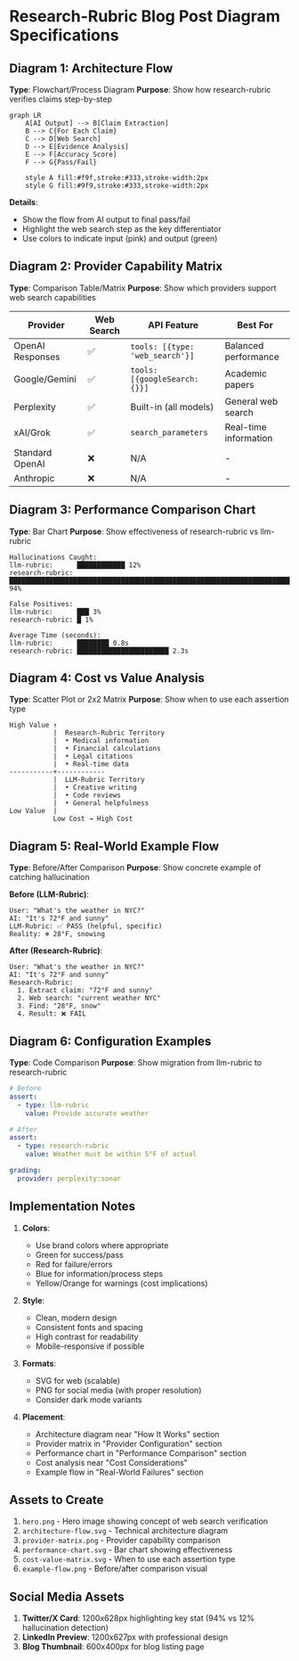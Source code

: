 # Research-Rubric Blog Post Diagram Specifications

## Diagram 1: Architecture Flow

**Type**: Flowchart/Process Diagram
**Purpose**: Show how research-rubric verifies claims step-by-step

```mermaid
graph LR
    A[AI Output] --> B[Claim Extraction]
    B --> C{For Each Claim}
    C --> D[Web Search]
    D --> E[Evidence Analysis]
    E --> F[Accuracy Score]
    F --> G{Pass/Fail}

    style A fill:#f9f,stroke:#333,stroke-width:2px
    style G fill:#9f9,stroke:#333,stroke-width:2px
```

**Details**:

- Show the flow from AI output to final pass/fail
- Highlight the web search step as the key differentiator
- Use colors to indicate input (pink) and output (green)

## Diagram 2: Provider Capability Matrix

**Type**: Comparison Table/Matrix
**Purpose**: Show which providers support web search capabilities

| Provider         | Web Search | API Feature                     | Best For              |
| ---------------- | ---------- | ------------------------------- | --------------------- |
| OpenAI Responses | ✅         | `tools: [{type: 'web_search'}]` | Balanced performance  |
| Google/Gemini    | ✅         | `tools: [{googleSearch: {}}]`   | Academic papers       |
| Perplexity       | ✅         | Built-in (all models)           | General web search    |
| xAI/Grok         | ✅         | `search_parameters`             | Real-time information |
| Standard OpenAI  | ❌         | N/A                             | -                     |
| Anthropic        | ❌         | N/A                             | -                     |

## Diagram 3: Performance Comparison Chart

**Type**: Bar Chart
**Purpose**: Show effectiveness of research-rubric vs llm-rubric

```
Hallucinations Caught:
llm-rubric:      ████████████ 12%
research-rubric: ████████████████████████████████████████████████████████████████████████████████████████████ 94%

False Positives:
llm-rubric:      ███ 3%
research-rubric: █ 1%

Average Time (seconds):
llm-rubric:      ████████ 0.8s
research-rubric: ███████████████████████ 2.3s
```

## Diagram 4: Cost vs Value Analysis

**Type**: Scatter Plot or 2x2 Matrix
**Purpose**: Show when to use each assertion type

```
High Value ↑
           |  Research-Rubric Territory
           |  • Medical information
           |  • Financial calculations
           |  • Legal citations
           |  • Real-time data
-----------+------------
           |  LLM-Rubric Territory
           |  • Creative writing
           |  • Code reviews
           |  • General helpfulness
Low Value  |
           Low Cost → High Cost
```

## Diagram 5: Real-World Example Flow

**Type**: Before/After Comparison
**Purpose**: Show concrete example of catching hallucination

**Before (LLM-Rubric)**:

```
User: "What's the weather in NYC?"
AI: "It's 72°F and sunny"
LLM-Rubric: ✅ PASS (helpful, specific)
Reality: ❄️ 28°F, snowing
```

**After (Research-Rubric)**:

```
User: "What's the weather in NYC?"
AI: "It's 72°F and sunny"
Research-Rubric:
  1. Extract claim: "72°F and sunny"
  2. Web search: "current weather NYC"
  3. Find: "28°F, snow"
  4. Result: ❌ FAIL
```

## Diagram 6: Configuration Examples

**Type**: Code Comparison
**Purpose**: Show migration from llm-rubric to research-rubric

```yaml
# Before
assert:
  - type: llm-rubric
    value: Provide accurate weather

# After
assert:
  - type: research-rubric
    value: Weather must be within 5°F of actual

grading:
  provider: perplexity:sonar
```

## Implementation Notes

1. **Colors**:
   - Use brand colors where appropriate
   - Green for success/pass
   - Red for failure/errors
   - Blue for information/process steps
   - Yellow/Orange for warnings (cost implications)

2. **Style**:
   - Clean, modern design
   - Consistent fonts and spacing
   - High contrast for readability
   - Mobile-responsive if possible

3. **Formats**:
   - SVG for web (scalable)
   - PNG for social media (with proper resolution)
   - Consider dark mode variants

4. **Placement**:
   - Architecture diagram near "How It Works" section
   - Provider matrix in "Provider Configuration" section
   - Performance chart in "Performance Comparison" section
   - Cost analysis near "Cost Considerations"
   - Example flow in "Real-World Failures" section

## Assets to Create

1. `hero.png` - Hero image showing concept of web search verification
2. `architecture-flow.svg` - Technical architecture diagram
3. `provider-matrix.png` - Provider capability comparison
4. `performance-chart.svg` - Bar chart showing effectiveness
5. `cost-value-matrix.svg` - When to use each assertion type
6. `example-flow.png` - Before/after comparison visual

## Social Media Assets

1. **Twitter/X Card**: 1200x628px highlighting key stat (94% vs 12% hallucination detection)
2. **LinkedIn Preview**: 1200x627px with professional design
3. **Blog Thumbnail**: 600x400px for blog listing page
